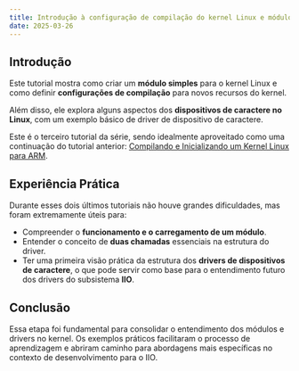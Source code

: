 ```yaml
---
title: Introdução à configuração de compilação do kernel Linux e módulos & Introdução aos drivers de dispositivos de caractere no kernel Linux
date: 2025-03-26
---
```


## Introdução

Este tutorial mostra como criar um **módulo simples** para o kernel Linux e como definir **configurações de compilação** para novos recursos do kernel.

Além disso, ele explora alguns aspectos dos **dispositivos de caractere no Linux**, com um exemplo básico de driver de dispositivo de caractere.

Este é o terceiro tutorial da série, sendo idealmente aproveitado como uma continuação do tutorial anterior: [Compilando e Inicializando um Kernel Linux para ARM](/2025/04/23/segundo-tutorial/).

## Experiência Prática

Durante esses dois últimos tutoriais não houve grandes dificuldades, mas foram extremamente úteis para:

- Compreender o **funcionamento e o carregamento de um módulo**.
- Entender o conceito de **duas chamadas** essenciais na estrutura do driver.
- Ter uma primeira visão prática da estrutura dos **drivers de dispositivos de caractere**, o que pode servir como base para o entendimento futuro dos drivers do subsistema **IIO**.

## Conclusão

Essa etapa foi fundamental para consolidar o entendimento dos módulos e drivers no kernel. Os exemplos práticos facilitaram o processo de aprendizagem e abriram caminho para abordagens mais específicas no contexto de desenvolvimento para o IIO.